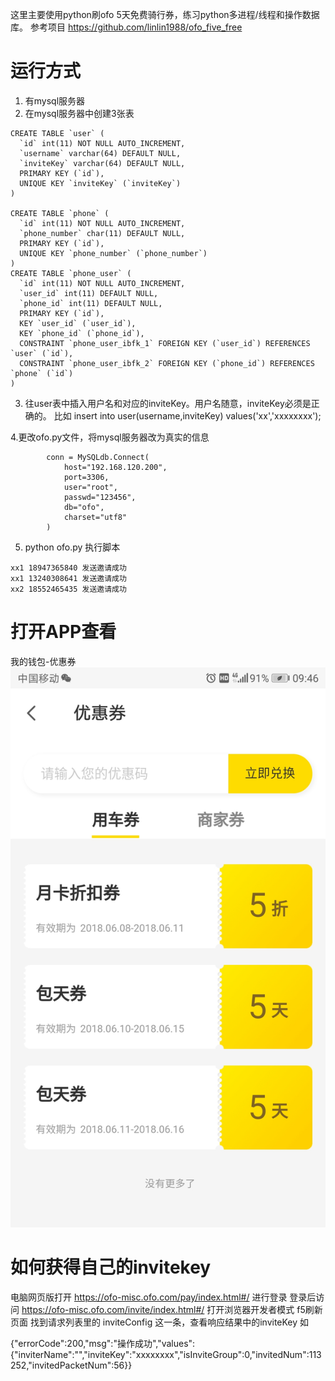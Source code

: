 这里主要使用python刷ofo 5天免费骑行券，练习python多进程/线程和操作数据库。
参考项目  https://github.com/linlin1988/ofo_five_free

# 运行方式
1. 有mysql服务器
2. 在mysql服务器中创建3张表
```
CREATE TABLE `user` (
  `id` int(11) NOT NULL AUTO_INCREMENT,
  `username` varchar(64) DEFAULT NULL,
  `inviteKey` varchar(64) DEFAULT NULL,
  PRIMARY KEY (`id`),
  UNIQUE KEY `inviteKey` (`inviteKey`)
)

CREATE TABLE `phone` (
  `id` int(11) NOT NULL AUTO_INCREMENT,
  `phone_number` char(11) DEFAULT NULL,
  PRIMARY KEY (`id`),
  UNIQUE KEY `phone_number` (`phone_number`)
)
CREATE TABLE `phone_user` (
  `id` int(11) NOT NULL AUTO_INCREMENT,
  `user_id` int(11) DEFAULT NULL,
  `phone_id` int(11) DEFAULT NULL,
  PRIMARY KEY (`id`),
  KEY `user_id` (`user_id`),
  KEY `phone_id` (`phone_id`),
  CONSTRAINT `phone_user_ibfk_1` FOREIGN KEY (`user_id`) REFERENCES `user` (`id`),
  CONSTRAINT `phone_user_ibfk_2` FOREIGN KEY (`phone_id`) REFERENCES `phone` (`id`)
)
```
3. 往user表中插入用户名和对应的inviteKey。用户名随意，inviteKey必须是正确的。
比如  insert into user(username,inviteKey) values('xx','xxxxxxxx');

4.更改ofo.py文件，将mysql服务器改为真实的信息

            conn = MySQLdb.Connect(
                host="192.168.120.200",
                port=3306,
                user="root",
                passwd="123456",
                db="ofo",
                charset="utf8"
            )

5. python  ofo.py  执行脚本
```
xx1 18947365840 发送邀请成功
xx1 13240308641 发送邀请成功
xx2 18552465435 发送邀请成功
```

# 打开APP查看
我的钱包-优惠券
![优惠券](https://github.com/ZerryZhong/ofo_five_free/blob/master/ofo.jpg)

# 如何获得自己的invitekey
电脑网页版打开 https://ofo-misc.ofo.com/pay/index.html#/ 进行登录 
登录后访问 https://ofo-misc.ofo.com/invite/index.html#/
打开浏览器开发者模式
f5刷新页面
找到请求列表里的 inviteConfig 这一条，查看响应结果中的inviteKey
如

{"errorCode":200,"msg":"操作成功","values":{"inviterName":"","inviteKey":"xxxxxxxx","isInviteGroup":0,"invitedNum":113252,"invitedPacketNum":56}}
